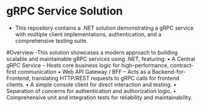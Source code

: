 # gRPC Service Solution
  - This repository contains a .NET solution demonstrating a gRPC service with multiple client implementations, authentication, and a comprehensive testing suite.

#Overview
  -This solution showcases a modern approach to building scalable and maintainable gRPC services using .NET, featuring:
    • A Central gRPC Service – Hosts core business logic for high-performance, contract-first communication
    • Web API Gateway / BFF – Acts as a Backend-for-Frontend, translating HTTP/REST requests to gRPC calls for frontend clients.
    • A simple console client for direct interaction and testing.
    • Separation of concerns for authentication and authorization logic.
    • Comprehensive unit and integration tests for reliability and maintainability.

